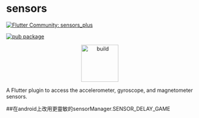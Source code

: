 # sensors

[![Flutter Community: sensors_plus](https://fluttercommunity.dev/_github/header/sensors_plus)](https://github.com/fluttercommunity/community)

[![pub package](https://img.shields.io/pub/v/sensors_plus.svg)](https://pub.dev/packages/sensors_plus)

<p class="center">
<center><a href="https://flutter.dev/docs/development/packages-and-plugins/favorites" target="_blank" rel="noreferrer noopener"><img src="../../website/static/img/flutter-favorite-badge.png" width="100" alt="build"></a></center>
</p>

A Flutter plugin to access the accelerometer, gyroscope, and magnetometer
sensors.

##在android上改用更靈敏的sensorManager.SENSOR_DELAY_GAME